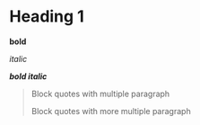 # Heading 1

**bold** 

*italic*

***bold italic***

>Block quotes with multiple paragraph
>
>Block quotes with more multiple paragraph
